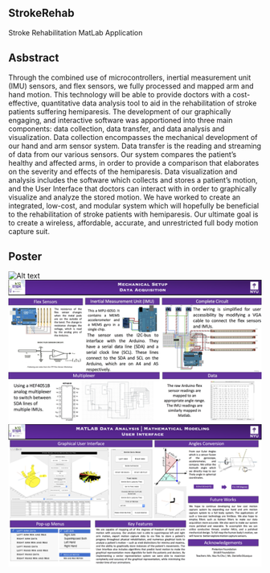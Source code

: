 ## StrokeRehab

Stroke Rehabilitation MatLab Application

## Asbstract


Through the combined use of microcontrollers, inertial measurement unit (IMU) sensors, and flex sensors, we fully processed and mapped arm and hand motion. This technology will be able to provide doctors with a cost-effective, quantitative data analysis tool to aid in the rehabilitation  of stroke patients suffering hemiparesis. The development of our graphically engaging, and interactive software was apportioned into three main components: data collection, data transfer, and data analysis and visualization. Data collection encompasses the mechanical development of our hand and arm sensor system. Data transfer is the reading and streaming of data from our various sensors. Our system compares the patient’s healthy and affected arms, in order to provide a comparison that elaborates on the severity and effects of the hemiparesis. Data visualization and analysis includes the software which collects and stores a patient’s motion, and the User Interface that doctors can interact with in order to graphically visualize and analyze the stored motion. We have worked to create an integrated, low-cost, and modular system which will hopefully be beneficial to the rehabilitation of stroke patients with hemiparesis. Our ultimate goal is to create a wireless, affordable, accurate, and unrestricted full body motion capture suit. 

## Poster

![Alt text](1.png?raw=true "Format")
![Alt text](2.png?raw=true "Format")
![Alt text](3.png?raw=true "Format")
